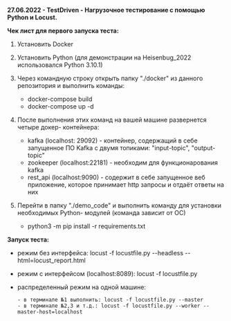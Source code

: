 **27.06.2022 - TestDriven - Нагрузочное тестирование с помощью Python и Locust.**

**Чек лист для первого запуска теста:**
1. Установить Docker
2. Установить Python (для демонстрации на Heisenbug_2022 использовался Python 3.10.1)
3. Через командную строку открыть папку "./docker" из данного репозитория и выполнить команды:

      - docker-compose build
      - docker-compose up -d

3. После выполнения этих команд на вашей машине развернется четыре докер- контейнера:
      
      - kafka (localhost: 29092) - контейнер, содержащий в себе запущенное ПО Kafka с двумя топиками: "input-topic", "output-topic"
      - zookeeper (localhost:22181) - необходим для функционарования kafka
      - rest_api (localhost:9090) - содержит в себе запущенное веб приложение, которое принимает http запросы и отдаёт ответы на них

        
4. Перейти в папку "./demo_code" и выполнить команду для установки необходимых Python- модулей (команда зависит от ОС)
      
      - python3 -m pip install -r requirements.txt

**Запуск теста:**

- режим без интерфейса: locust -f locustfile.py --headless --html=locust_report.html
- режим с интерфейсом (localhost:8089): locust -f locustfile.py
- распределенный режим на одной машине: 

      - в терминале №1 выполнить: locust -f locustfile.py --master
      - в терминале №2,3 и т.д.: locust -f locustfile.py --worker --master-host=localhost
